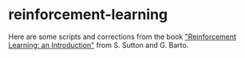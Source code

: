 # reinforcement-learning

Here are some scripts and corrections from the book
["Reinforcement Learning: an Introduction"](https://www.amazon.com/Reinforcement-Learning-Introduction-Adaptive-Computation/dp/0262039249)
from S. Sutton and G. Barto.
